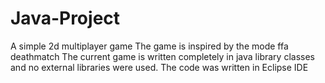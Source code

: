 # Java-Project
A simple 2d multiplayer game
The game is inspired by the mode ffa deathmatch
The current game is written completely in java library classes and no external libraries were used.
The code was written in Eclipse IDE
